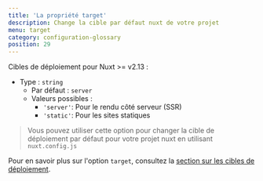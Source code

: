 ```yaml
---
title: 'La propriété target'
description: Change la cible par défaut nuxt de votre projet
menu: target
category: configuration-glossary
position: 29
---
```


Cibles de déploiement pour Nuxt >= v2.13 :

- Type : `string`
  - Par défaut : `server`
  - Valeurs possibles :
    - `'server'`: Pour le rendu côté serveur (SSR)
    - `'static'`: Pour les sites statiques

> Vous pouvez utiliser cette option pour changer la cible de déploiement par défaut pour votre projet nuxt en utilisant `nuxt.config.js`

Pour en savoir plus sur l'option `target`, consultez la [section sur les cibles de déploiement](/docs/2.x//features/deployment-targets).
